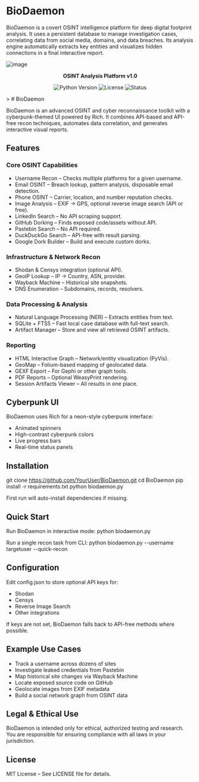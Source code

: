 # BioDaemon
BioDaemon is a covert OSINT intelligence platform for deep digital footprint analysis. It uses a persistent database to manage investigation cases, correlating data from social media, domains, and data breaches. Its analysis engine automatically extracts key entities and visualizes hidden connections in a final interactive report.

![image](https://github.com/user-attachments/assets/24760a36-8fab-4eef-9891-03e645400f10)

</div>
<p align="center">
<strong>OSINT Analysis Platform v1.0</strong>
</p>
<p align="center">
<img alt="Python Version" src="https://img.shields.io/badge/python-3.9%2B-blue.svg">
<img alt="License" src="https://img.shields.io/badge/license-MIT-green.svg">
<img alt="Status" src="https://img.shields.io/badge/status-development-orange.svg">
</p>
> # BioDaemon

BioDaemon is an advanced OSINT and cyber reconnaissance toolkit with a cyberpunk-themed UI powered by Rich. It combines API-based and API-free recon techniques, automates data correlation, and generates interactive visual reports.

## Features

### Core OSINT Capabilities
- Username Recon – Checks multiple platforms for a given username.
- Email OSINT – Breach lookup, pattern analysis, disposable email detection.
- Phone OSINT – Carrier, location, and number reputation checks.
- Image Analysis – EXIF → GPS, optional reverse image search (API or free).
- LinkedIn Search – No API scraping support.
- GitHub Dorking – Finds exposed code/assets without API.
- Pastebin Search – No API required.
- DuckDuckGo Search – API-free with result parsing.
- Google Dork Builder – Build and execute custom dorks.

### Infrastructure & Network Recon
- Shodan & Censys integration (optional API).
- GeoIP Lookup – IP → Country, ASN, provider.
- Wayback Machine – Historical site snapshots.
- DNS Enumeration – Subdomains, records, resolvers.

### Data Processing & Analysis
- Natural Language Processing (NER) – Extracts entities from text.
- SQLite + FTS5 – Fast local case database with full-text search.
- Artifact Manager – Store and view all retrieved OSINT artifacts.

### Reporting
- HTML Interactive Graph – Network/entity visualization (PyVis).
- GeoMap – Folium-based mapping of geolocated data.
- GEXF Export – For Gephi or other graph tools.
- PDF Reports – Optional WeasyPrint rendering.
- Session Artifacts Viewer – All results in one place.

## Cyberpunk UI
BioDaemon uses Rich for a neon-style cyberpunk interface:
- Animated spinners
- High-contrast cyberpunk colors
- Live progress bars
- Real-time status panels

## Installation
git clone https://github.com/YourUser/BioDaemon.git
cd BioDaemon
pip install -r requirements.txt
python biodaemon.py

First run will auto-install dependencies if missing.

## Quick Start
Run BioDaemon in interactive mode:
python biodaemon.py

Run a single recon task from CLI:
python biodaemon.py --username targetuser --quick-recon

## Configuration
Edit config.json to store optional API keys for:
- Shodan
- Censys
- Reverse Image Search
- Other integrations

If keys are not set, BioDaemon falls back to API-free methods where possible.

## Example Use Cases
- Track a username across dozens of sites
- Investigate leaked credentials from Pastebin
- Map historical site changes via Wayback Machine
- Locate exposed source code on GitHub
- Geolocate images from EXIF metadata
- Build a social network graph from OSINT data

## Legal & Ethical Use
BioDaemon is intended only for ethical, authorized testing and research.
You are responsible for ensuring compliance with all laws in your jurisdiction.

## License
MIT License – See LICENSE file for details.
